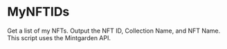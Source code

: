 # MyNFTIDs
Get a list of my NFTs. Output the NFT ID, Collection Name, and NFT Name. This script uses the Mintgarden API.
